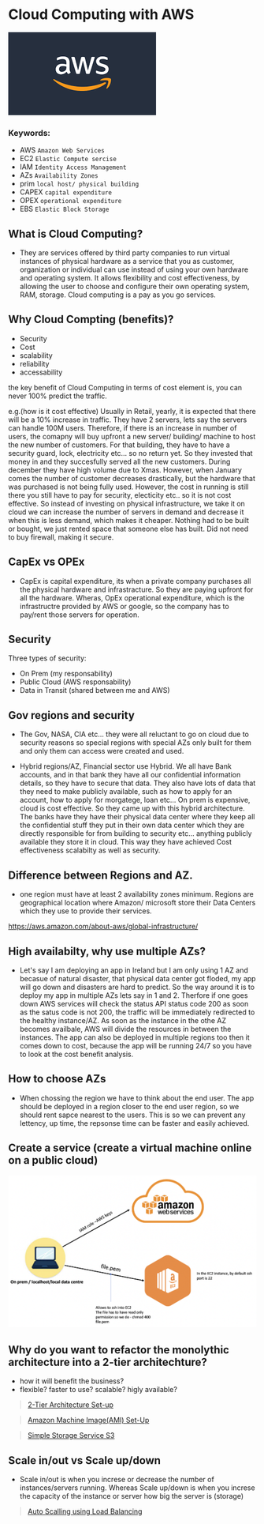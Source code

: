 # Cloud Computing with AWS 

![](images/download.png)

### Keywords:
- AWS `Amazon Web Services`
- EC2 `Elastic Compute sercise`
- IAM `Identity Access Management`
- AZs `Availability Zones`
- prim `local host/ physical building`
- CAPEX `capital expenditure`
- OPEX `operational expenditure`
- EBS `Elastic Block Storage`

## What is Cloud Computing?
- They are services offered by third party companies to run virtual instances of physical hardware as a service that you as customer, organization or individual can use instead of using your own hardware and operating system. It allows flexibility and cost effectiveness, by allowing the user to choose and configure their own operating system, RAM, storage. Cloud computing is a pay as you go services.
## Why Cloud Compting (benefits)?

- Security 
- Cost
- scalability 
- reliability 
- accessability

the key benefit of Cloud Computing in terms of cost element is, you can never 100% predict the traffic.

e.g.(how is it cost effective)
Usually in Retail, yearly, it is expected that there will be a 10% increase in traffic. They have 2 servers, lets say the servers can handle 100M users. Therefore, if there is an increase in number of users, the comapny will buy upfront a new server/ building/ machine to host the new number of customers. For that building, they have to have a security guard, lock, electricity etc... so no return yet. So they invested that money in and they succesfully served all the new customers. During december they have high volume due to Xmas. However, when January comes the number of customer decreases drastically, but the hardware that was purchased is not being fully used. However, the cost in running is still there you still have to pay for security, electicity etc.. so it is not cost effective. So instead of investing on physical infrastructure, we take it on cloud we can increase the number of servers in demand and decrease it when this is less demand, which makes it cheaper. Nothing had to be built or bought, we just rented space that someone else has built.
Did not need to buy firewall, making it secure.

## CapEx vs OPEx
- CapEx is capital expenditure, its when a private company purchases all the physical hardware and infrastracture. So they are paying upfront for all the hardware. Wheras, OpEx operational expenditure, which is the infrastructre provided by AWS or google, so the company has to pay/rent those servers for operation.

## Security
Three types of security:
- On Prem (my responsability)
- Public Cloud (AWS responsability)
- Data in Transit (shared between me and AWS)

## Gov regions and security
- The Gov, NASA, CIA etc... they were all reluctant to go on cloud due to security reasons so special regions with special AZs only built for them and only them can access were created and used.

- Hybrid regions/AZ, Financial sector use Hybrid. We all have Bank accounts, and in that bank they have all our confidential information details, so they have to secure that data. They also have lots of data that they need to make publicly available, such as how to apply for an account, how to apply for morgatege, loan etc... On prem is expensive, cloud is cost effective. So they came up with this hybrid architecture. The banks have they have their physical data center where they keep all the confidential stuff they put in their own data center which they are directly responsible for from building to security etc... anything publicly available they store it in cloud. This way they have achieved Cost effectiveness scalabilty as well as security.

## Difference between Regions and AZ.
- one region must have at least 2 availability zones minimum. Regions are geographical location where Amazon/ microsoft store their Data Centers which they use to provide their services. 

https://aws.amazon.com/about-aws/global-infrastructure/

## High availabilty, why use multiple AZs?
- Let's say I am deploying an app in Ireland but I am only using 1 AZ and becasue of natural disaster, that physical data center got floded, my app will go down and disasters are hard to predict. So the way around it is to deploy my app in multiple AZs lets say in 1 and 2. Therfore if one goes down AWS services will check the status API status code 200 as soon as the satus code is not 200, the  traffic will be immediately redirected to the healthy instance/AZ. As soon as the instance in the othe AZ becomes availbale, AWS will divide the resources in between the instances. The app can also be deployed in multiple regions too then it comes down to cost, because the app will be running 24/7 so you have to look at the cost benefit analysis.

## How to choose AZs
- When chossing the region we have to think about the end user. The app should be deployed in a region closer to the end user region, so we should rent sapce nearest to the users. This is so we can prevent any lettency, up time, the repsonse time can be faster and easily achieved.

## Create a service (create a virtual machine online on a public cloud) 


![](images/AWS.png)

## Why do you want to refactor the monolythic architecture into a 2-tier architechture?
- how it will benefit the business?
- flexible? faster to use? scalable? higly available?

>[2-Tier Architecture Set-up](EC2_set_up.md) 

>[Amazon Machine Image(AMI) Set-Up](AMI_set_up.md)

>[Simple Storage Service S3](S3.md)

## Scale in/out vs Scale up/down
- Scale in/out is when you increse or decrease the number of instances/servers running. Whereas Scale up/down is when you increse the capacity of the instance or server how big the server is (storage)

>[Auto Scalling using Load Balancing](ASG_LB_cloudwatch.md)

